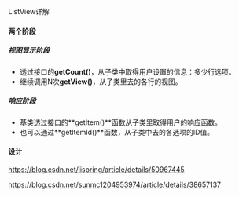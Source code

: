 ListView详解



#### 两个阶段

##### 视图显示阶段

* 透过接口的**getCount()**，从子类中取得用户设置的信息：多少行选项。
* 继续调用N次**getView()**，从子类里去的各行的视图。

##### 响应阶段

* 基类透过接口的**getItem()**函数从子类里取得用户的响应函数。
* 也可以通过**getItemId()**函数，从子类中去的各选项的ID值。

#### 设计





https://blog.csdn.net/iispring/article/details/50967445

https://blog.csdn.net/sunmc1204953974/article/details/38657137